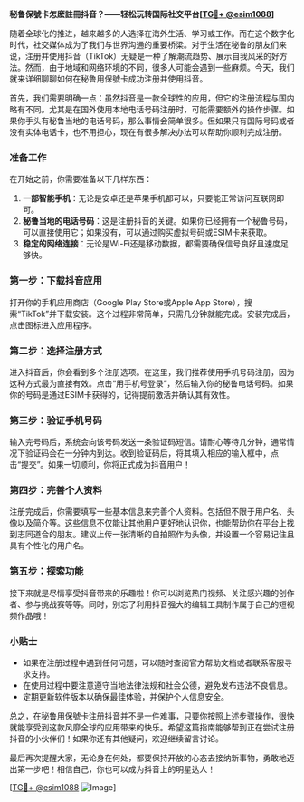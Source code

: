 **秘鲁保號卡怎麽註冊抖音？——轻松玩转国际社交平台[[TG💪+ @esim1088](https://t.me/s/esim1088)]**

随着全球化的推进，越来越多的人选择在海外生活、学习或工作。而在这个数字化时代，社交媒体成为了我们与世界沟通的重要桥梁。对于生活在秘鲁的朋友们来说，注册并使用抖音（TikTok）无疑是一种了解潮流趋势、展示自我风采的好方法。然而，由于地域和网络环境的不同，很多人可能会遇到一些麻烦。今天，我们就来详细聊聊如何在秘鲁用保號卡成功注册并使用抖音。

首先，我们需要明确一点：虽然抖音是一款全球性的应用，但它的注册流程与国内略有不同。尤其是在国外使用本地电话号码注册时，可能需要额外的操作步骤。如果你手头有秘鲁当地的电话号码，那么事情会简单很多。但如果只有国际号码或者没有实体电话卡，也不用担心，现在有很多解决办法可以帮助你顺利完成注册。

### 准备工作

在开始之前，你需要准备以下几样东西：

1. **一部智能手机**：无论是安卓还是苹果手机都可以，只要能正常访问互联网即可。
2. **秘鲁当地的电话号码**：这是注册抖音的关键。如果你已经拥有一个秘鲁号码，可以直接使用它；如果没有，可以通过购买虚拟号码或ESIM卡来获取。
3. **稳定的网络连接**：无论是Wi-Fi还是移动数据，都需要确保信号良好且速度足够快。

### 第一步：下载抖音应用

打开你的手机应用商店（Google Play Store或Apple App Store），搜索“TikTok”并下载安装。这个过程非常简单，只需几分钟就能完成。安装完成后，点击图标进入应用程序。

### 第二步：选择注册方式

进入抖音后，你会看到多个注册选项。在这里，我们推荐使用手机号码注册，因为这种方式最为直接有效。点击“用手机号登录”，然后输入你的秘鲁电话号码。如果你的号码是通过ESIM卡获得的，记得提前激活并确认其有效性。

### 第三步：验证手机号码

输入完号码后，系统会向该号码发送一条验证码短信。请耐心等待几分钟，通常情况下验证码会在一分钟内到达。收到验证码后，将其填入相应的输入框中，点击“提交”。如果一切顺利，你将正式成为抖音用户！

### 第四步：完善个人资料

注册完成后，你需要填写一些基本信息来完善个人资料。包括但不限于用户名、头像以及简介等。这些信息不仅能让其他用户更好地认识你，也能帮助你在平台上找到志同道合的朋友。建议上传一张清晰的自拍照作为头像，并设置一个容易记住且具有个性化的用户名。

### 第五步：探索功能

接下来就是尽情享受抖音带来的乐趣啦！你可以浏览热门视频、关注感兴趣的创作者、参与挑战赛等等。同时，别忘了利用抖音强大的编辑工具制作属于自己的短视频作品哦！

### 小贴士

- 如果在注册过程中遇到任何问题，可以随时查阅官方帮助文档或者联系客服寻求支持。
- 在使用过程中要注意遵守当地法律法规和社会公德，避免发布违法不良信息。
- 定期更新软件版本以确保最佳体验，并保护个人信息安全。

总之，在秘鲁用保號卡注册抖音并不是一件难事，只要你按照上述步骤操作，很快就能享受到这款风靡全球的应用带来的快乐。希望这篇指南能够帮到正在尝试注册抖音的小伙伴们！如果你还有其他疑问，欢迎继续留言讨论。

最后再次提醒大家，无论身在何处，都要保持开放的心态去接纳新事物，勇敢地迈出第一步吧！相信自己，你也可以成为抖音上的明星达人！

[[TG💪+ @esim1088](https://t.me/s/esim1088) ![Image](https://i.postimg.cc/4NQfJmqS/Snipaste-2025-05-13-00-14-12.png)]